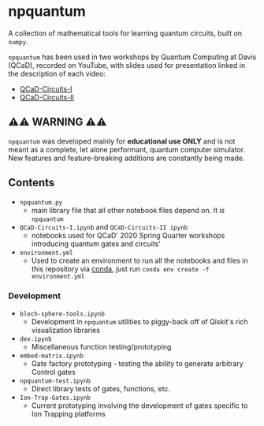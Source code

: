 # npquantum 

A collection of mathematical tools for learning quantum circuits, built on `numpy`.

`npquantum` has been used in two workshops by Quantum Computing at Davis (QCaD), recorded on YouTube, with slides used for presentation linked in the description of each video:
* [QCaD-Circuits-I](https://www.youtube.com/watch?v=6TSlHTsKyrs)
* [QCaD-Circuits-II](https://www.youtube.com/watch?v=LpVAOK8rsM0)

## ⚠️⚠️ WARNING ⚠️⚠️

`npquantum` was developed mainly for __educational use ONLY__ and is not meant as a complete, let alone performant, quantum computer simulator. New features and feature-breaking additions are constantly being made.

## Contents

* `npquantum.py`
  * main library file that all other notebook files depend on. It *is* `npquantum`
* `QCaD-Circuits-I.ipynb` and `QCaD-Circuits-II ipynb`
  * notebooks used for QCaD' 2020 Spring Quarter workshops introducing quantum gates and circuits'
* `environment.yml`
  * Used to create an environment to run all the notebooks and files in this repository via [conda](https://docs.conda.io/en/latest/), just run `conda env create -f environment.yml`

### Development

* `bloch-sphere-tools.ipynb`
  * Development in `npquantum` utilities to piggy-back off of Qiskit's rich visualization libraries
* `dev.ipynb`
  * Miscellaneous function testing/prototyping
* `embed-matrix.ipynb`
  * Gate factory prototyping - testing the ability to generate arbitrary Control gates
* `npquantum-test.ipynb`
  * Direct library tests of gates, functions, etc.
* `Ion-Trap-Gates.ipynb`
  * Current prototyping involving the development of gates specific to Ion Trapping platforms
